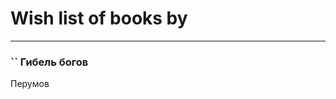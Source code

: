 # Wish list of books by [](https://plus.google.com/u/0/115553403359274237491/)
---

### `` Гибель богов
Перумов

